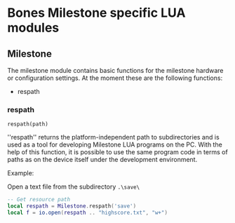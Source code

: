 # Bones Milestone specific LUA modules

## Milestone

The milestone module contains basic functions for the milestone hardware or configuration settings. At the moment these are the following functions:


* respath

### respath

    respath(path)

''respath'' returns the platform-independent path to subdirectories and is used as a tool for developing Milestone LUA programs on the PC. With the help of this function, it is possible to use the same program code in terms of paths as on the device itself under the development environment.

Example:

Open a text file from the subdirectory `.\save\`

```lua
-- Get resource path
local respath = Milestone.respath('save')
local f = io.open(respath .. "highscore.txt", "w+")
```
